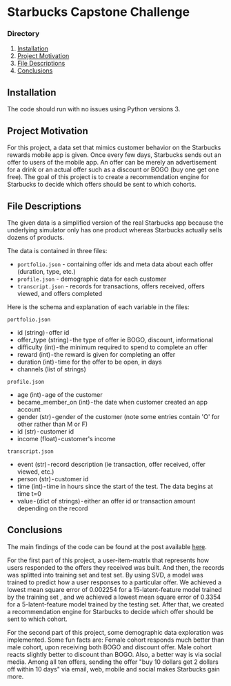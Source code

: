 # Starbucks Capstone Challenge

### Directory

1. [Installation](#installation)
2. [Project Motivation](#motivation)
3. [File Descriptions](#description)
4. [Conclusions](#conclusions)

## Installation <a name="installation"></a>

The code should run with no issues using Python versions 3.

## Project Motivation<a name="motivation"></a>

For this project, a data set that mimics customer behavior on the Starbucks rewards mobile app is given. Once every few days, Starbucks sends out an offer to users of the mobile app. An offer can be merely an advertisement for a drink or an actual offer such as a discount or BOGO (buy one get one free). The goal of this project is to create a recommendation engine for Starbucks to decide which offers should be sent to which cohorts.

## File Descriptions <a name="description"></a>

The given data is a simplified version of the real Starbucks app because the underlying simulator only has one product whereas Starbucks actually sells dozens of products.

The data is contained in three files:
- `portfolio.json` - containing offer ids and meta data about each offer (duration, type, etc.)
- `profile.json` - demographic data for each customer
- `transcript.json` - records for transactions, offers received, offers viewed, and offers completed

Here is the schema and explanation of each variable in the files:

`portfolio.json`
- id (string) - offer id
- offer_type (string) - the type of offer ie BOGO, discount, informational
- difficulty (int) - the minimum required to spend to complete an offer
- reward (int) - the reward is given for completing an offer
- duration (int) - time for the offer to be open, in days
- channels (list of strings)

`profile.json`
- age (int) - age of the customer
- became_member_on (int) - the date when customer created an app account
- gender (str) - gender of the customer (note some entries contain 'O' for other rather than M or F)
- id (str) - customer id
- income (float) - customer's income

`transcript.json`
- event (str) - record description (ie transaction, offer received, offer viewed, etc.)
- person (str) - customer id
- time (int) - time in hours since the start of the test. The data begins at time t=0
- value - (dict of strings) - either an offer id or transaction amount depending on the record

## Conclusions<a name="conclusions"></a>

The main findings of the code can be found at the post available [here](https://medium.com/@bh2589/starbucks-offers-wont-be-surprising-anymore-f10543dac109).

For the first part of this project, a user-item-matrix that represents how users responded to the offers they received was built. And then, the records was splitted into training set and test set. By using SVD, a model was trained to predict how a user responses to a particular offer. We achieved a lowest mean square error of 0.002254 for a 15-latent-feature model trained by the training set , and we achieved a lowest mean square error of 0.3354 for a 5-latent-feature model trained by the testing set. After that, we created a recommendation engine for Starbucks to decide which offer should be sent to which cohort.

For the second part of this project, some demographic data exploration was implemented. Some fun facts are: Female cohort responds much better than male cohort, upon receiving both BOGO and discount offer. Male cohort reacts slightly better to discount than BOGO. Also, a better way is via social media. Among all ten offers, sending the offer "buy 10 dollars get 2 dollars off within 10 days" via email, web, mobile and social makes Starbucks gain more. 


